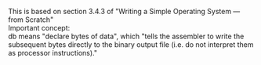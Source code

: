 This is based on section 3.4.3 of "Writing a Simple Operating System — from Scratch"<br>
Important concept: <br>
db means "declare bytes of data", which "tells the assembler to write the subsequent bytes directly to the binary output file (i.e. do not interpret them as processor instructions)."
